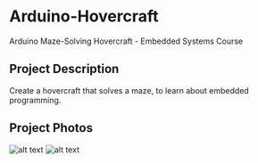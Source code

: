# Arduino-Hovercraft
Arduino Maze-Solving Hovercraft - Embedded Systems Course

## Project Description
Create a hovercraft that solves a maze, to learn about embedded programming.

## Project Photos
![alt text](https://github.com/ForestP/Arduino-Hovercraft/blob/master/HoverCraft.JPG)
![alt text](https://github.com/ForestP/Arduino-Hovercraft/blob/master/HoverCraftTop.JPG)
